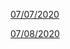 [07/07/2020](https://pbrink10.github.io/Paul-Brenkus.github.io/07_07_2020-Response.md)

[07/08/2020](https://pbrink10.github.io/Paul-Brenkus.github.io/07_08_2020.md)
